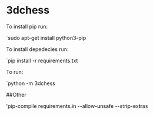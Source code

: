 # 3dchess

To install pip run:

`sudo apt-get install python3-pip

To install depedecies run:

`pip install -r requirements.txt

To run:

`python -m 3dchess


##Other

'pip-compile requirements.in --allow-unsafe --strip-extras
